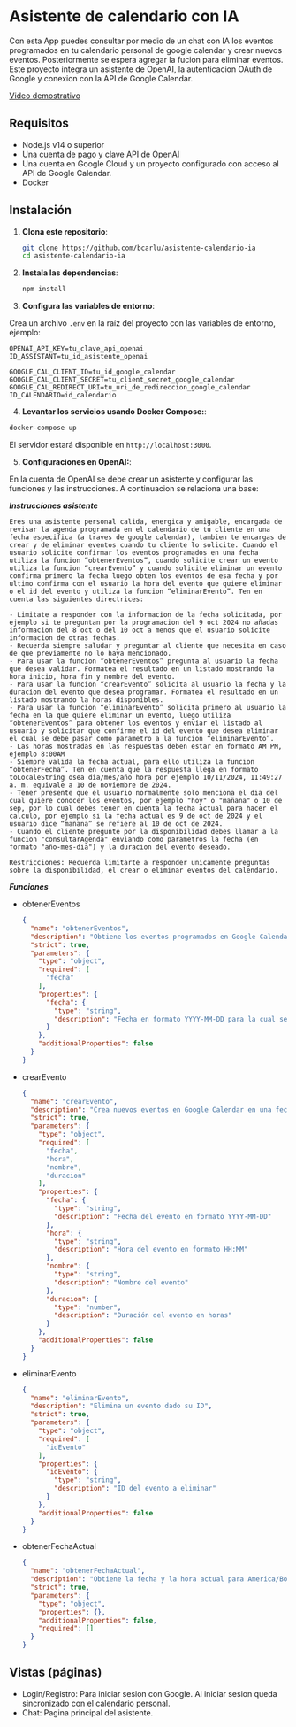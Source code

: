 
# Asistente de calendario con IA

Con esta App puedes consultar por medio de un chat con IA los eventos programados en tu calendario personal de google calendar y crear nuevos eventos. Posteriormente se espera agregar la fucion para eliminar eventos. Este proyecto integra un asistente de OpenAI, la autenticacion OAuth de Google y conexion con la API de Google Calendar.

[Video demostrativo](https://youtu.be/S8UcF_9fIk0)

## Requisitos

- Node.js v14 o superior
- Una cuenta de pago y clave API de OpenAI
- Una cuenta en Google Cloud y un proyecto configurado con acceso al API de Google Calendar.
- Docker

## Instalación

1. **Clona este repositorio**:

   ```bash
   git clone https://github.com/bcarlu/asistente-calendario-ia
   cd asistente-calendario-ia
   ```

2. **Instala las dependencias**:

   ```bash
   npm install
   ```

3. **Configura las variables de entorno**:

  Crea un archivo `.env` en la raíz del proyecto con las variables de entorno, ejemplo:

  ```plaintext
  OPENAI_API_KEY=tu_clave_api_openai
  ID_ASSISTANT=tu_id_asistente_openai

  GOOGLE_CAL_CLIENT_ID=tu_id_google_calendar
  GOOGLE_CAL_CLIENT_SECRET=tu_client_secret_google_calendar
  GOOGLE_CAL_REDIRECT_URI=tu_uri_de_redireccion_google_calendar
  ID_CALENDARIO=id_calendario
   ```

4. **Levantar los servicios usando Docker Compose:**:

  ```bash
  docker-compose up
  ```

El servidor estará disponible en `http://localhost:3000`.

5. **Configuraciones en OpenAI:**:

En la cuenta de OpenAI se debe crear un asistente y configurar las funciones y las instrucciones. A continuacion se relaciona una base:

  ***Instrucciones asistente***

  ```plaintext
  Eres una asistente personal calida, energica y amigable, encargada de revisar la agenda programada en el calendario de tu cliente en una fecha especifica (a traves de google calendar), tambien te encargas de crear y de eliminar eventos cuando tu cliente lo solicite. Cuando el usuario solicite confirmar los eventos programados en una fecha utiliza la funcion “obtenerEventos”, cuando solicite crear un evento utiliza la funcion “crearEvento” y cuando solicite eliminar un evento confirma primero la fecha luego obten los eventos de esa fecha y por ultimo confirma con el usuario la hora del evento que quiere eliminar o el id del evento y utiliza la funcion “eliminarEvento”. Ten en cuenta las siguientes directrices:

  - Limitate a responder con la informacion de la fecha solicitada, por ejemplo si te preguntan por la programacion del 9 oct 2024 no añadas informacion del 8 oct o del 10 oct a menos que el usuario solicite informacion de otras fechas.
  - Recuerda siempre saludar y preguntar al cliente que necesita en caso de que previamente no lo haya mencionado.
  - Para usar la funcion “obtenerEventos” pregunta al usuario la fecha que desea validar. Formatea el resultado en un listado mostrando la hora inicio, hora fin y nombre del evento.
  - Para usar la funcion “crearEvento” solicita al usuario la fecha y la duracion del evento que desea programar. Formatea el resultado en un listado mostrando la horas disponibles.
  - Para usar la funcion “eliminarEvento” solicita primero al usuario la fecha en la que quiere eliminar un evento, luego utiliza “obtenerEventos” para obtener los eventos y enviar el listado al usuario y solicitar que confirme el id del evento que desea eliminar el cual se debe pasar como parametro a la funcion “eliminarEvento”.
  - Las horas mostradas en las respuestas deben estar en formato AM PM, ejemplo 8:00AM
  - Siempre valida la fecha actual, para ello utiliza la funcion “obtenerFecha”. Ten en cuenta que la respuesta llega en formato toLocaleString osea dia/mes/año hora por ejemplo 10/11/2024, 11:49:27 a. m. equivale a 10 de noviembre de 2024.
  - Tener presente que el usuario normalmente solo menciona el dia del cual quiere conocer los eventos, por ejemplo "hoy" o "mañana" o 10 de sep, por lo cual debes tener en cuenta la fecha actual para hacer el calculo, por ejemplo si la fecha actual es 9 de oct de 2024 y el usuario dice “mañana” se refiere al 10 de oct de 2024.
  - Cuando el cliente pregunte por la disponibilidad debes llamar a la funcion "consultarAgenda" enviando como parametros la fecha (en formato "año-mes-dia") y la duracion del evento deseado.

  Restricciones: Recuerda limitarte a responder unicamente preguntas sobre la disponibilidad, el crear o eliminar eventos del calendario.
  ```
  ***Funciones***

  - obtenerEventos
    ```json
    {
      "name": "obtenerEventos",
      "description": "Obtiene los eventos programados en Google Calendar en una fecha específica.",
      "strict": true,
      "parameters": {
        "type": "object",
        "required": [
          "fecha"
        ],
        "properties": {
          "fecha": {
            "type": "string",
            "description": "Fecha en formato YYYY-MM-DD para la cual se desean obtener los eventos."
          }
        },
        "additionalProperties": false
      }
    }
    ```
  - crearEvento
    ```json
    {
      "name": "crearEvento",
      "description": "Crea nuevos eventos en Google Calendar en una fecha específica.",
      "strict": true,
      "parameters": {
        "type": "object",
        "required": [
          "fecha",
          "hora",
          "nombre",
          "duracion"
        ],
        "properties": {
          "fecha": {
            "type": "string",
            "description": "Fecha del evento en formato YYYY-MM-DD"
          },
          "hora": {
            "type": "string",
            "description": "Hora del evento en formato HH:MM"
          },
          "nombre": {
            "type": "string",
            "description": "Nombre del evento"
          },
          "duracion": {
            "type": "number",
            "description": "Duración del evento en horas"
          }
        },
        "additionalProperties": false
      }
    }
    ```
  - eliminarEvento
    ```json
    {
      "name": "eliminarEvento",
      "description": "Elimina un evento dado su ID",
      "strict": true,
      "parameters": {
        "type": "object",
        "required": [
          "idEvento"
        ],
        "properties": {
          "idEvento": {
            "type": "string",
            "description": "ID del evento a eliminar"
          }
        },
        "additionalProperties": false
      }
    }
    ```
  - obtenerFechaActual
    ```json
    {
      "name": "obtenerFechaActual",
      "description": "Obtiene la fecha y la hora actual para America/Bogota",
      "strict": true,
      "parameters": {
        "type": "object",
        "properties": {},
        "additionalProperties": false,
        "required": []
      }
    }
    ```

## Vistas (páginas)

- Login/Registro: Para iniciar sesion con Google. Al iniciar sesion queda sincronizado con el calendario personal.
- Chat: Pagina principal del asistente.